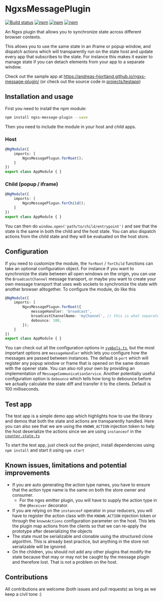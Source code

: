 # NgxsMessagePlugin

[![Build status](https://github.com/Andreas-Hjortland/ngxs-message-plugin/actions/workflows/build.yml/badge.svg)](https://github.com/Andreas-Hjortland/ngxs-message-plugin/actions/workflows/build.yml)
[![npm](https://img.shields.io/npm/v/ngxs-message-plugin.svg)](https://www.npmjs.com/package/ngxs-message-plugin)
[![npm](https://img.shields.io/npm/dm/ngxs-message-plugin.svg)](https://www.npmjs.com/package/ngxs-message-plugin)
[![npm](https://img.shields.io/npm/l/ngxs-message-plugin.svg)](https://www.npmjs.com/package/ngxs-message-plugin)

An Ngxs plugin that allows you to synchronize state across different browser contexts.

This allows you to use the same state in an iframe or popup window, and dispatch actions which will transparently run on
the state host and update every app that subscribes to the state. For instance this makes it easier to manage state
if you can detach elements from your app to a separate window.

Check out the sample app at https://andreas-hjortland.github.io/ngxs-message-plugin/ (or check out the source code in [projects/testapp](projects/testapp))

## Installation and usage

First you need to install the npm module:

```bash
npm install ngxs-message-plugin --save
```

Then you need to include the module in your host and child apps.

### Host

```ts
@NgModule({
    imports: [
        NgxsMessagePlugun.forRoot();
    ]
})
export class AppModule { }
```

### Child (popup / iframe)

```ts
@NgModule({
    imports: [
        NgxsMessagePlugun.forChild();
    ]
})
export class AppModule { }
```

You can then do `window.open('path/to/child/entrypoint')` and see that the state is the same in both the child and the
host state. You can also dispatch actions from the child state and they will be evaluated on the host store.

## Configuration

If you need to customize the module, the `forRoot` / `forChild` functions can take an optional configuration object. For
instance if you want to synchronize the state between all open windows on the origin, you can use the `BroadcastChannel`
message transport, or maybe you want to create your own message transport that uses web sockets to synchronize the state
with another browser alltogether. To configure the module, do like this

```ts
@NgModule({
    imports: [
        NgxsMessagePlugun.forRoot({
            messageHandler: 'broadcast',
            broadcastChannelName: 'myChannel', // this is what separates messages from different instances of the app
            debounce: 100,
        });
    ]
})
export class AppModule { }
```

You can check out all the configuration options in [`symbols.ts`](projects/ngxs-message-plugin/src/lib/symbols.ts), but
the most important options are `messageHandler` which lets you configure how the messages are passed between instances.
The default is `port` which will register any popup window or frame that is opened on the same domain with the opener
state. You can also roll your own by providing an implementation of `MessageCommunicationService`. Another potentially
useful configuration option is `debounce` which tells how long to debounce before we actually calculate the state
diff and transfer it to the clients. Default is 100 milliseconds.

## Test app

The test app is a simple demo app which highlights how to use the library and demos that both the state and actions are
transparently handled. Here you can also see that we are using the `KNOWN_ACTION` injection token to help the host
deserialize the actions since we are using `instanceof` in the [`counter.state.ts`](projects/testapp/src/app/counter/counter.state.ts)

To start the test app, just check out the project, install dependencies using `npm install` and start it using `npm start`

## Known issues, limitations and potential improvements

- If you are auto generating the action type names, you have to ensure that the action type name is the same on both the
  store owner and consumer.
  - For the ngxs emitter plugin, you will have to supply the action type in the `@Receiver` decorator.
- If you are relying on the `instanceof` operator in your reducers, you will have to register the action class with the
  `KNOWN_ACTION` injection token or through the `knownActions` configuration parameter on the host. This lets the plugin
  map actions from the clients so that we can re-apply the prototype after deserializing the objects
- The state must be serializable and clonable using the structured clone algorithm. This is already best practice, but
  anything in the store not serializable will be ignored.
- On the children, you should not add any other plugins that modify the state because that may or may not be caught
  by the message plugin and therefore lost. That is not a problem on the host.

## Contributions

All contributions are welcome (both issues and pull requests) as long as we keep a civil tone :)
